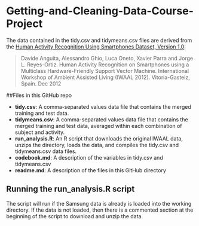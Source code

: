 # Getting-and-Cleaning-Data-Course-Project

The data contained in the tidy.csv and tidymeans.csv files are derived from the [Human Activity Recognition Using Smartphones Dataset, Version 1.0](http://archive.ics.uci.edu/ml/datasets/Human+Activity+Recognition+Using+Smartphones):

>Davide Anguita, Alessandro Ghio, Luca Oneto, Xavier Parra and Jorge L. Reyes-Ortiz. Human Activity Recognition on Smartphones using a Multiclass Hardware-Friendly Support Vector Machine. International Workshop of Ambient Assisted Living (IWAAL 2012). Vitoria-Gasteiz, Spain. Dec 2012

##Files in this GitHub repo
* **tidy.csv**: A comma-separated values data file that contains the merged training and test data.
* **tidymeans.csv**: A comma-separated values data file that contains the merged training and test data, averaged within each combination of subject and activity.
* **run_analysis.R**: An R script that downloads the original IWAAL data, unzips the directory, loads the data, and compiles the tidy.csv and tidymeans.csv data files.
* **codebook.md**: A description of the variables in tidy.csv and tidymeans.csv
* **readme.md**: A description of the files in this GitHub directory

## Running the run_analysis.R script
The script will run if the Samsung data is already is loaded into the working directory.  If the data is not loaded, then there is a commented section at the beginning of the script to download and unzip the data.
